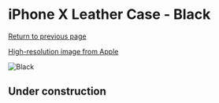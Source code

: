 # iPhone X Leather Case - Black

[Return to previous page](/iphone_x)

[High-resolution image from Apple](https://store.storeimages.cdn-apple.com/8756/as-images.apple.com/is/MQTD2?wid=4500&hei=4500&fmt=png)

<div style="width: 512px"><img src="/almost_uncompressed/MQTD2.webp" alt="Black"></div>

## Under construction
